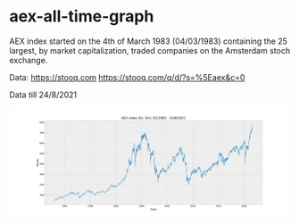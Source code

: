 # aex-all-time-graph

AEX index started on the 4th of March 1983 (04/03/1983) containing the 25 largest, by market capitalization, traded companies on the Amsterdam stoch exchange. 

Data: 
https://stooq.com
https://stooq.com/q/d/?s=%5Eaex&c=0

Data till 24/8/2021

![](aex-all-time-graph.png)